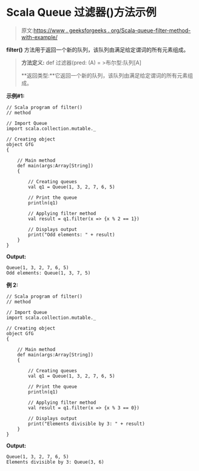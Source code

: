 # Scala Queue 过滤器()方法示例

> 原文:[https://www . geeksforgeeks . org/Scala-queue-filter-method-with-example/](https://www.geeksforgeeks.org/scala-queue-filter-method-with-example/)

**filter()** 方法用于返回一个新的队列，该队列由满足给定谓词的所有元素组成。

> **方法定义:** def 过滤器(pred: (A) = >布尔型:队列[A]
> 
> **返回类型:**它返回一个新的队列，该队列由满足给定谓词的所有元素组成。

**示例#1:**

```
// Scala program of filter() 
// method 

// Import Queue  
import scala.collection.mutable._

// Creating object 
object GfG 
{ 

    // Main method 
    def main(args:Array[String]) 
    { 

        // Creating queues 
        val q1 = Queue(1, 3, 2, 7, 6, 5) 

        // Print the queue
        println(q1)

        // Applying filter method 
        val result = q1.filter(x => {x % 2 == 1}) 

        // Displays output 
        print("Odd elements: " + result)
    } 
} 
```

**Output:**

```
Queue(1, 3, 2, 7, 6, 5)
Odd elements: Queue(1, 3, 7, 5)

```

**例 2:**

```
// Scala program of filter() 
// method 

// Import Queue  
import scala.collection.mutable._

// Creating object 
object GfG 
{ 

    // Main method 
    def main(args:Array[String]) 
    { 

        // Creating queues 
        val q1 = Queue(1, 3, 2, 7, 6, 5) 

        // Print the queue
        println(q1)

        // Applying filter method 
        val result = q1.filter(x => {x % 3 == 0}) 

        // Displays output 
        print("Elements divisible by 3: " + result)
    } 
} 
```

**Output:**

```
Queue(1, 3, 2, 7, 6, 5)
Elements divisible by 3: Queue(3, 6)

```